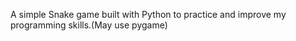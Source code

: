 A simple Snake game built with Python to practice and improve my programming skills.(May use pygame)
